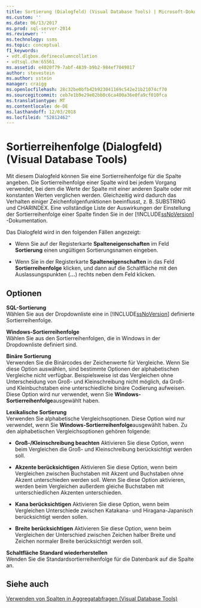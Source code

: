 ```yaml
---
title: Sortierung (Dialogfeld) (Visual Database Tools) | Microsoft-Dokumentation
ms.custom: ''
ms.date: 06/13/2017
ms.prod: sql-server-2014
ms.reviewer: ''
ms.technology: ssms
ms.topic: conceptual
f1_keywords:
- vdt.dlgbox.definecolumncollation
- vdtsql.chm:65561
ms.assetid: e4020f79-7abf-4839-b9b2-984ef7049817
author: stevestein
ms.author: sstein
manager: craigg
ms.openlocfilehash: 28c32be0bfb42b923041169c542e21b21074cf70
ms.sourcegitcommit: ceb7e1b9e29e02bb0c6ca400a36e0fa9cf010fca
ms.translationtype: MT
ms.contentlocale: de-DE
ms.lasthandoff: 12/03/2018
ms.locfileid: "52812462"
---
```

# <a name="collation-dialog-box-visual-database-tools"></a>Sortierreihenfolge (Dialogfeld) (Visual Database Tools)
  Mit diesem Dialogfeld können Sie eine Sortierreihenfolge für die Spalte angeben. Die Sortierreihenfolge einer Spalte wird bei jedem Vorgang verwendet, bei dem die Werte der Spalte mit einer anderen Spalte oder mit konstanten Werten verglichen werden. Gleichzeitig wird dadurch das Verhalten einiger Zeichenfolgenfunktionen beeinflusst, z. B. SUBSTRING und CHARINDEX. Eine vollständige Liste der Auswirkungen der Einstellung der Sortierreihenfolge einer Spalte finden Sie in der [!INCLUDE[ssNoVersion](../../includes/ssnoversion-md.md)] -Dokumentation.  
  
 Das Dialogfeld wird in den folgenden Fällen angezeigt:  
  
-   Wenn Sie auf der Registerkarte **Spalteneigenschaften** im Feld **Sortierung** einen ungültigen Sortierungsnamen eingeben.  
  
-   Wenn Sie in der Registerkarte **Spalteneigenschaften** in das Feld **Sortierreihenfolge** klicken, und dann auf die Schaltfläche mit den Auslassungspunkten (**...**) rechts neben dem Feld klicken.  
  
## <a name="options"></a>Optionen  
 **SQL-Sortierung**  
 Wählen Sie aus der Dropdownliste eine in [!INCLUDE[ssNoVersion](../../includes/ssnoversion-md.md)] definierte Sortierreihenfolge.  
  
 **Windows-Sortierreihenfolge**  
 Wählen Sie aus den Sortierreihenfolgen, die in Windows in der Dropdownliste definiert sind.  
  
 **Binäre Sortierung**  
 Verwenden Sie die Binärcodes der Zeichenwerte für Vergleiche. Wenn Sie diese Option auswählen, sind bestimmte Optionen der alphabetischen Vergleiche nicht verfügbar. Beispielsweise ist das Vergleichen ohne Unterscheidung von Groß- und Kleinschreibung nicht möglich, da Groß- und Kleinbuchstaben eine unterschiedliche binäre Codierung aufweisen. Diese Option wird nur verwendet, wenn Sie **Windows-Sortierreihenfolge**ausgewählt haben.  
  
 **Lexikalische Sortierung**  
 Verwenden Sie alphabetische Vergleichsoptionen. Diese Option wird nur verwendet, wenn Sie **Windows-Sortierreihenfolge**ausgewählt haben. Zu den alphabetischen Vergleichsoptionen gehören folgende:  
  
-   **Groß-/Kleinschreibung beachten** Aktivieren Sie diese Option, wenn beim Vergleichen die Groß- und Kleinschreibung berücksichtigt werden soll.  
  
-   **Akzente berücksichtigen** Aktivieren Sie diese Option, wenn beim Vergleichen zwischen Buchstaben mit Akzent und Buchstaben ohne Akzent unterschieden werden soll. Wenn Sie diese Option aktivieren, werden beim Vergleichen außerdem gleiche Buchstaben mit unterschiedlichen Akzenten unterschieden.  
  
-   **Kana berücksichtigen** Aktivieren Sie diese Option, wenn beim Vergleichen Unterschiede zwischen Katakana- und Hiragana-Japanisch berücksichtigt werden sollen.  
  
-   **Breite berücksichtigen** Aktivieren Sie diese Option, wenn beim Vergleichen der Unterschied zwischen Zeichen halber Breite und Zeichen normaler Breite berücksichtigt werden soll.  
  
 **Schaltfläche Standard wiederherstellen**  
 Wenden Sie die Standardsortierreihenfolge für die Datenbank auf die Spalte an.  
  
## <a name="see-also"></a>Siehe auch  
 [Verwenden von Spalten in Aggregatabfragen &#40;Visual Database Tools&#41;](visual-database-tools.md)  
  
  
